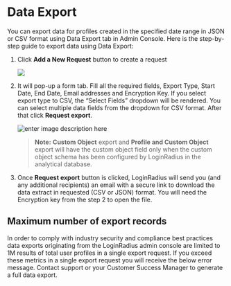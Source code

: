# Data Export

You can export data for profiles created in the specified date range in JSON or CSV format using Data Export tab in Admin Console. Here is the step-by-step guide to export data using Data Export:

1. Click **Add a New Request** button to create a request

   ![](https://apidocs.lrcontent.com/images/DE_206235e83d8a1cdc1e2.60263275.png)

2. It will pop-up a form tab. Fill all the required fields, Export Type, Start Date, End Date, Email addresses and Encryption Key. If you select export type to CSV, the “Select Fields” dropdown will be rendered. You can select multiple data fields from the dropdown for CSV format. After that click **Request export**.

   ![enter image description here](https://apidocs.lrcontent.com/images/de2_278435e83d8d566b595.39992476.png)

   > **Note:** **Custom Object** export and **Profile and Custom Object** export will have the custom object field only when the custom object schema has been configured by LoginRadius in the analytical database.

3. Once **Request export** button is clicked, LoginRadius will send you (and any additional recipients) an email with a secure link to download the data extract in requested (CSV or JSON) format. You will need the Encryption key from the step 2 to open the file.

## Maximum number of export records

In order to comply with industry security and compliance best practices data exports originating from the LoginRadius admin console are limited to 1M results of total user profiles in a single export request. If you exceed these metrics in a single export request you will receive the below error message. Contact support or your Customer Success Manager to generate a full data export.
